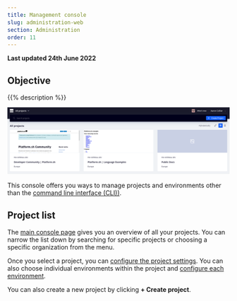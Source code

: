 ```yaml
---
title: Management console
slug: administration-web
section: Administration
order: 11
---
```


**Last updated 24th June 2022**



## Objective  

{{% description %}}

![Overview of projects in the console](images/all-projects.png "0.5")

This console offers you ways to manage projects and environments other than the [command line interface (CLI))](../../development/cli/_index.md).

## Project list

The [main console page](https://console.platform.sh) gives you an overview of all your projects.
You can narrow the list down by searching for specific projects or choosing a specific organization from the menu.

Once you select a project, you can [configure the project settings](./configure-project.md).
You can also choose individual environments within the project and [configure each environment](./configure-environment.md).

You can also create a new project by clicking **+ Create project**.


